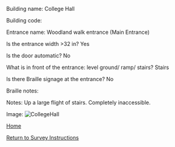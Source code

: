 Building name: College Hall

Building code:

Entrance name: Woodland walk entrance (Main Entrance)

Is the entrance width >32 in? Yes

Is the door automatic? No

What is in front of the entrance: level ground/ ramp/ stairs? Stairs

Is there Braille signage at the entrance? No

Braille notes: 

Notes: Up a large flight of stairs. Completely inaccessible.

Image: 
![CollegeHall](AMP/Images/CollegeHall.jpg)

[Home](http://AccessibilityMapping.github.io/AMP)

[Return to Survey Instructions](http://AccessibilityMapping.github.io/AMP/SurveyInstructions)
